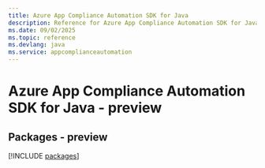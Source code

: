 ```yaml
---
title: Azure App Compliance Automation SDK for Java
description: Reference for Azure App Compliance Automation SDK for Java
ms.date: 09/02/2025
ms.topic: reference
ms.devlang: java
ms.service: appcomplianceautomation
---
```

# Azure App Compliance Automation SDK for Java - preview
## Packages - preview
[!INCLUDE [packages](app-compliance-automation-index.md)]